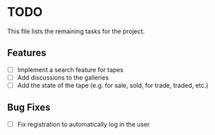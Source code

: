 # TODO

This file lists the remaining tasks for the project.

## Features

- [ ] Implement a search feature for tapes
- [ ] Add discussions to the galleries
- [ ] Add the state of the tape (e.g. for sale, sold, for trade, traded, etc.)

## Bug Fixes

- [ ] Fix registration to automatically log in the user